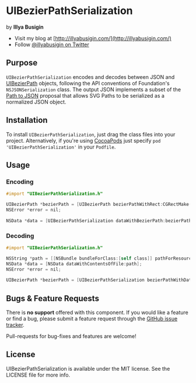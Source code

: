 UIBezierPathSerialization
=========================

by **Illya Busigin**

- Visit my blog at [http://illyabusigin.com/](http://illyabusigin.com/)
- Follow [@illyabusigin on Twitter](http://twitter.com/illyabusigin)

## Purpose

`UIBezierPathSerialization` encodes and decodes between JSON and [UIBezierPath](https://developer.apple.com/library/ios/documentation/uikit/reference/UIBezierPath_class/Reference/Reference.html) objects, following the API conventions of Foundation's `NSJSONSerialization` class. The output JSON implements a subset of the [Path to JSON](http://www.w3.org/Graphics/SVG/WG/wiki/Path_toJSON) proposal that allows SVG Paths to be serialized as a normalized JSON object.

## Installation

To install `UIBezierPathSerialization`, just drag the class files into your project. Alternatively, if you're using [CocoaPods](http://cocoapods.org) just specify `pod 'UIBezierPathSerialization'` in your `Podfile`.

## Usage

### Encoding

```objective-c
#import "UIBezierPathSerialization.h"

UIBezierPath *bezierPath = [UIBezierPath bezierPathWithRect:CGRectMake(0, 0, 100, 100)];
NSError *error = nil;
    
NSData *data = [UIBezierPathSerialization dataWithBezierPath:bezierPath options:0 error:&error];
```

### Decoding

```objective-c
#import "UIBezierPathSerialization.h"

NSString *path = [[NSBundle bundleForClass:[self class]] pathForResource:@"simple_path" ofType:@"json"];
NSData *data = [NSData dataWithContentsOfFile:path];
NSError *error = nil;
    
UIBezierPath *bezierPath = [UIBezierPathSerialization bezierPathWithData:data options:0 error:&error];
```

## Bugs & Feature Requests

There is **no support** offered with this component. If you would like a feature or find a bug, please submit a feature request through the [GitHub issue tracker](http://github.com/illyabusigin/CYRTextView/issues).

Pull-requests for bug-fixes and features are welcome!

## License

UIBezierPathSerialization is available under the MIT license. See the LICENSE file for more info.
